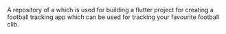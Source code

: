 A repository of a which is used for building a flutter project for creating a football tracking app which can be used for tracking your favourite football clib.